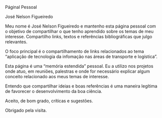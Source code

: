Páginal Pessoal

José Nelson Figueiredo

Meu nome é José Nelson Figueiredo e mantenho esta página pessoal com o objetivo de compartilhar o que tenho aprendido sobre os temas de meu interesse. Compartilho links, textos e referências bibliográficas que julgo relevantes.

O foco principal é o compartilhamento de links relacionados ao tema “aplicação de tecnologia da infomação nas áreas de transporte e logística”.

Esta página é uma “memória estendida” pessoal. Eu a utilizo nos projetos onde atuo, em reuniões, palestras e onde for necessário explicar algum conceito relacionado aos meus temas de interesse.

Entendo que compartilhar ideias e boas referências é uma maneira legítima de favorecer o desenvolvimento da boa ciência.

Aceito, de bom grado, críticas e sugestões.

Obrigado pela visita.
